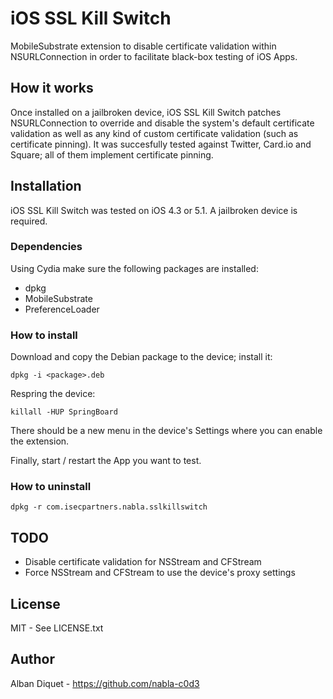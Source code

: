 iOS SSL Kill Switch
===================

MobileSubstrate extension to disable certificate validation within
NSURLConnection in order to facilitate black-box testing of iOS Apps.


How it works
------------

Once installed on a jailbroken device, iOS SSL Kill Switch patches
NSURLConnection to override and disable the system's default
certificate validation as well as any kind of custom certificate
validation (such as certificate pinning). It was succesfully tested
against Twitter, Card.io and Square; all of them implement
certificate pinning.


Installation
------------

iOS SSL Kill Switch was tested on iOS 4.3 or 5.1. A jailbroken device
is required.

### Dependencies

Using Cydia make sure the following packages are installed:
- dpkg
- MobileSubstrate
- PreferenceLoader

### How to install

Download and copy the Debian package to the device; install it:  

    dpkg -i <package>.deb

Respring the device:

    killall -HUP SpringBoard

There should be a new menu in the device's Settings where you can
enable the extension.

Finally, start / restart the App you want to test.

### How to uninstall

    dpkg -r com.isecpartners.nabla.sslkillswitch


TODO
----

- Disable certificate validation for NSStream and CFStream
- Force NSStream and CFStream to use the device's proxy settings


License
-------

MIT - See LICENSE.txt


Author
------

Alban Diquet - https://github.com/nabla-c0d3
